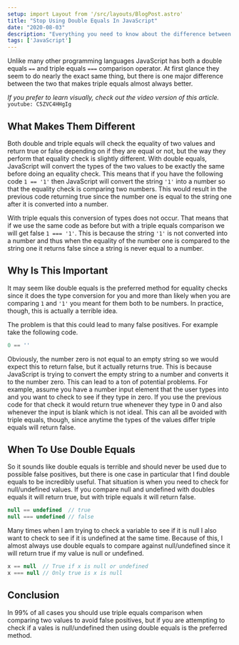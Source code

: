 ```yaml
---
setup: import Layout from '/src/layouts/BlogPost.astro'
title: "Stop Using Double Equals In JavaScript"
date: "2020-08-03"
description: "Everything you need to know about the difference between double and triple equals in JavaScript."
tags: ['JavaScript']
---
```


Unlike many other programming languages JavaScript has both a double equals `==` and triple equals `===` comparison operator. At first glance they seem to do nearly the exact same thing, but there is one major difference between the two that makes triple equals almost always better.

*If you prefer to learn visually, check out the video version of this article.*
`youtube: C5ZVC4HHgIg`

## What Makes Them Different

Both double and triple equals will check the equality of two values and return true or false depending on if they are equal or not, but the way they perform that equality check is slightly different. With double equals, JavaScript will convert the types of the two values to be exactly the same before doing an equality check. This means that if you have the following code `1 == '1'` then JavaScript will convert the string `'1'` into a number so that the equality check is comparing two numbers. This would result in the previous code returning true since the number one is equal to the string one after it is converted into a number.

With triple equals this conversion of types does not occur. That means that if we use the same code as before but with a triple equals comparison we will get false `1 === '1'`. This is because the string `'1'` is not converted into a number and thus when the equality of the number one is compared to the string one it returns false since a string is never equal to a number.

## Why Is This Important

It may seem like double equals is the preferred method for equality checks since it does the type conversion for you and more than likely when you are comparing `1` and `'1'` you meant for them both to be numbers. In practice, though, this is actually a terrible idea.

The problem is that this could lead to many false positives. For example take the following code.
```js
0 == ''
```
Obviously, the number zero is not equal to an empty string so we would expect this to return false, but it actually returns true. This is because JavaScript is trying to convert the empty string to a number and converts it to the number zero. This can lead to a ton of potential problems. For example, assume you have a number input element that the user types into and you want to check to see if they type in zero. If you use the previous code for that check it would return true whenever they type in 0 and also whenever the input is blank which is not ideal. This can all be avoided with triple equals, though, since anytime the types of the values differ triple equals will return false.

## When To Use Double Equals

So it sounds like double equals is terrible and should never be used due to possible false positives, but there is one case in particular that I find double equals to be incredibly useful. That situation is when you need to check for null/undefined values. If you compare null and undefined with doubles equals it will return true, but with triple equals it will return false.
```js
null == undefined  // true
null === undefined // false
```
Many times when I am trying to check a variable to see if it is null I also want to check to see if it is undefined at the same time. Because of this, I almost always use double equals to compare against null/undefined since it will return true if my value is null or undefined.
```js
x == null  // True if x is null or undefined
x === null // Only true is x is null
```

## Conclusion

In 99% of all cases you should use triple equals comparison when comparing two values to avoid false positives, but if you are attempting to check if a vales is null/undefined then using double equals is the preferred method.